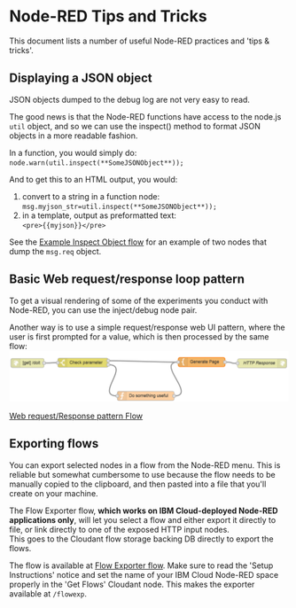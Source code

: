 # Node-RED Tips and Tricks
This document lists a number of useful Node-RED practices and 'tips & tricks'.

## Displaying a JSON object
JSON objects dumped to the debug log are not very easy to read.

The good news is that the Node-RED functions have access to the node.js `util` object, and so we can use the inspect() method to format JSON objects in a more readable fashion.

In a function, you would simply do:  
`node.warn(util.inspect(**SomeJSONObject**));`

And to get this to an HTML output, you would:  
  1. convert to a string in a function node:  
      `msg.myjson_str=util.inspect(**SomeJSONObject**));`
  2. in a template, output as preformatted text:  
      `<pre>{{myjson}}</pre>`

See the [Example Inspect Object flow](example_inspect_object_flow.json) for an example of two nodes that dump the `msg.req` object.

## Basic Web request/response loop pattern
To get a visual rendering of some of the experiments you conduct with Node-RED, you can use the inject/debug node pair.

Another way is to use a simple request/response web UI pattern, where the user is first prompted for a value, which is then processed by the same flow:  
![Web request/Response pattern Flow ](example_web_req_resp_flow.png)

[Web request/Response pattern Flow ](example_web_req_resp_flow.json)


## Exporting flows
You can export selected nodes in a flow from the Node-RED menu. This is reliable but somewhat cumbersome to use because the flow needs to be manually copied to the clipboard, and then pasted into a file that you'll create on your machine.

The Flow Exporter flow, **which works on IBM Cloud-deployed Node-RED applications only**, will let you select a flow and either export it directly to file, or link directly to one of the exposed HTTP input nodes.  
This goes to the Cloudant flow storage backing DB directly to export the flows.

The flow is available at [Flow Exporter flow](flow_exporter.json). Make sure to read the 'Setup Instructions' notice and set the name of your IBM Cloud Node-RED space properly in the 'Get Flows' Cloudant node.
This makes the exporter available at `/flowexp`.
